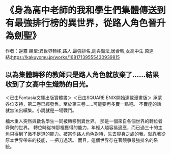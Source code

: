 # 《身為高中老師的我和學生們集體傳送到有最強排行榜的異世界，從路人角色晉升為劍聖》

作者：逆霧
類型:異世界轉移,路人,最強排名,劍與魔法,居合斬,女高中生
原連結:https://kakuyomu.jp/works/16817139555430939815

## 以為集體轉移的教師只是路人角色就放棄了……結果收到了女高中生熾熱的目光。

＜已由Fantasia文庫出版實體書＞
＜已由SQUARE ENIX開始連載漫畫版＞
承蒙各位支持，第二卷已經發售。至於第三卷……可能要再多賣一點吧。
不賣座的話就無法出續集。小說就是一場戰鬥。

楠木重人突然與數名學生一同被轉移到異世界。
那是一個來自各個世界的轉位者齊聚的世界。
轉位時從神那裡獲得的能力，年輕人越容易適應，而已過三十的主角只得到了微不足道的能力。被當作路人角色對待，失去容身之處的我，就靠著從原本世界帶來的技能，一把刀過活。
而且，這個世界存在著競爭最強排名的系統。
